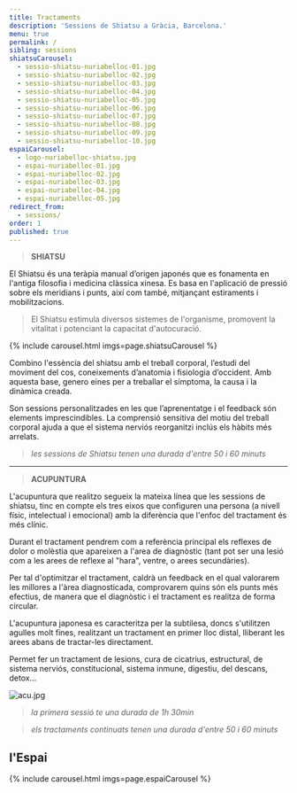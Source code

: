 ```yaml
---
title: Tractaments
description: 'Sessions de Shiatsu a Gràcia, Barcelona.'
menu: true
permalink: /
sibling: sessions
shiatsuCarousel:
  - sessio-shiatsu-nuriabelloc-01.jpg
  - sessio-shiatsu-nuriabelloc-02.jpg
  - sessio-shiatsu-nuriabelloc-03.jpg
  - sessio-shiatsu-nuriabelloc-04.jpg
  - sessio-shiatsu-nuriabelloc-05.jpg
  - sessio-shiatsu-nuriabelloc-06.jpg
  - sessio-shiatsu-nuriabelloc-07.jpg
  - sessio-shiatsu-nuriabelloc-08.jpg
  - sessio-shiatsu-nuriabelloc-09.jpg
  - sessio-shiatsu-nuriabelloc-10.jpg
espaiCarousel:
  - logo-nuriabelloc-shiatsu.jpg
  - espai-nuriabelloc-01.jpg
  - espai-nuriabelloc-02.jpg
  - espai-nuriabelloc-03.jpg
  - espai-nuriabelloc-04.jpg
  - espai-nuriabelloc-05.jpg
redirect_from:
  - sessions/
order: 1
published: true
---
```




> **SHIATSU**

El Shiatsu és una teràpia manual d’origen japonés que es fonamenta en l'antiga filosofia i medicina clàssica xinesa. Es basa en l'aplicació de pressió sobre els meridians i punts, així com també, mitjançant estiraments i mobilitzacions.

> El Shiatsu estimula diversos sistemes de l'organisme, promovent la vitalitat i potenciant la capacitat d'autocuració.

{% include carousel.html imgs=page.shiatsuCarousel %}

Combino l'essència del shiatsu amb el treball corporal, l’estudi del moviment del cos, coneixements d’anatomia i fisiologia d’occident. Amb aquesta base, genero eines per a treballar el símptoma, la causa i la dinàmica creada.

Son sessions personalitzades en les que l’aprenentatge i el feedback són elements imprescindibles. La comprensió sensitiva del motiu del treball corporal ajuda a que el sistema nerviós reorganitzi inclús els hàbits més arrelats. 

> _les sessions de Shiatsu tenen una durada d'entre 50 i 60 minuts_

--------------------------------------------------------------------------------------

> **ACUPUNTURA**

L'acupuntura que realitzo segueix la mateixa línea que les sessions de shiatsu, tinc en compte els tres eixos que configuren una persona (a nivell físic, intelectual i emocional) amb la diferència que l'enfoc del tractament és més clínic.

Durant el tractament pendrem com a referència principal els reflexes de dolor o molèstia que apareixen a l'area de diagnòstic (tant pot ser una lesió com a les arees de reflexe al "hara", ventre, o arees secundàries). 

Per tal d'optimitzar el tractament, caldrà un feedback en el qual valorarem les millores a l'àrea diagnosticada, comprovarem quins són els punts més efectius, de manera que el diagnòstic i el tractament es realitza de forma circular.

L'acupuntura japonesa es caracteritza per la subtilesa, doncs s'utilitzen agulles molt fines, realitzant un tractament en primer lloc distal, lliberant les arees abans de tractar-les directament.

Permet fer un tractament de lesions, cura de cicatrius, estructural, de sistema nerviós, constitucional, sistema inmune, digestiu, del descans, detox... 


![acu.jpg]({{site.baseurl}}/image/acu.jpg)

> _la primera sessió te una durada de 1h 30min_

> _els tractaments continuats tenen una durada d'entre 50 i 60 minuts_



## l'Espai

{% include carousel.html imgs=page.espaiCarousel %}
